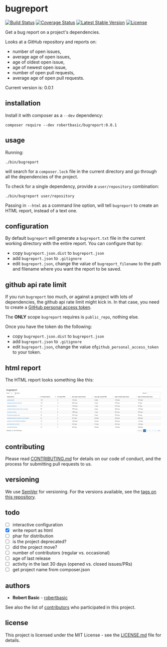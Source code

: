 # bugreport

[![Build Status](https://travis-ci.org/robertbasic/bugreport.png?branch=master)](https://travis-ci.org/robertbasic/bugreport)
[![Coverage Status](https://coveralls.io/repos/github/robertbasic/bugreport/badge.svg?branch=master)](https://coveralls.io/github/robertbasic/bugreport?branch=master)
[![Latest Stable Version](https://poser.pugx.org/robertbasic/bugreport/v/stable)](https://packagist.org/packages/robertbasic/bugreport)
[![License](https://poser.pugx.org/robertbasic/bugreport/license)](https://packagist.org/packages/robertbasic/bugreport)

Get a bug report on a project's dependencies.

Looks at a GitHub repository and reports on:

 - number of open issues,
 - average age of open issues,
 - age of oldest open issue,
 - age of newest open issue,
 - number of open pull requests,
 - average age of open pull requests.

Current version is: 0.0.1

## installation

Install it with composer as a `--dev` dependency:

```
composer require --dev robertbasic/bugreport:0.0.1
```

## usage

Running:

```
./bin/bugreport
```

will search for a `composer.lock` file in the current directory and go through
all the dependencies of the project.

To check for a single dependency, provide a `user/repository` combination:

```
./bin/bugreport user/repository
```

Passing in `--html` as a command line option, will tell `bugreport` to create
an HTML report, instead of a text one.

## configuration

By default `bugreport` will generate a `bugreport.txt` file in the current
working directory with the entire report. You can configure that by:

 - copy `bugreport.json.dist` to `bugreport.json`
 - add `bugreport.json` to `.gitignore`
 - edit `bugreport.json`, change the value of `bugreport_filename` to the path
 and filename where you want the report to be saved.

## github api rate limit

If you run `bugreport` too much, or against a project with lots of dependencies,
the github api rate limit might kick in. In that case, you need to create a
[GitHub personal access token](https://github.com/blog/1509-personal-api-tokens).

The **ONLY** scope `bugreport` requires is `public_repo`, nothing else.

Once you have the token do the following:

 - copy `bugreport.json.dist` to `bugreport.json`
 - add `bugreport.json` to `.gitignore`
 - edit `bugreport.json`, change the value of`github_personal_access_token` to
 your token.

## html report

The HTML report looks something like this:

![HTML bugreport](html.png)

## contributing

Please read [CONTRIBUTING.md](CONTRIBUTING.md)
for details on our code of conduct, and the process for submitting pull requests
to us.

## versioning

We use [SemVer](http://semver.org/) for versioning. For the versions available,
see the [tags on this repository](https://github.com/robertbasic/bugreport/tags).

## todo

 - [ ] interactive configuration
 - [x] write report as html
 - [ ] phar for distribution
 - [ ] is the project deprecated?
 - [ ] did the project move?
 - [ ] number of contributors (regular vs. occasional)
 - [ ] age of last release
 - [ ] activity in the last 30 days (opened vs. closed issues/PRs)
 - [ ] get project name from composer.json

## authors

* **Robert Basic** - [robertbasic](https://github.com/robertbasic)

See also the list of [contributors](https://github.com/robertbasic/bugreport/contributors)
who participated in this project.

## license

This project is licensed under the MIT License - see the [LICENSE.md](LICENSE.md)
file for details.
